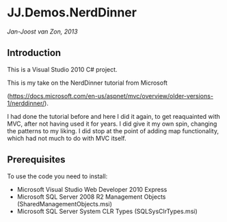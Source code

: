JJ.Demos.NerdDinner
===================

*Jan-Joost van Zon, 2013*


Introduction
------------

This is a Visual Studio 2010 C# project.

This is my take on the NerdDinner tutorial from Microsoft

(https://docs.microsoft.com/en-us/aspnet/mvc/overview/older-versions-1/nerddinner/).

I had done the tutorial before and here I did it again, to get reaquainted with MVC, after not having used it for years. I did give it my own spin, changing the patterns to my liking. I did stop at the point of adding map functionality, which had not much to do with MVC itself.

Prerequisites
-------------
To use the code you need to install:
* Microsoft Visual Studio Web Developer 2010 Express
* Microsoft SQL Server 2008 R2 Management Objects (SharedManagementObjects.msi)
* Microsoft SQL Server System CLR Types (SQLSysClrTypes.msi)
